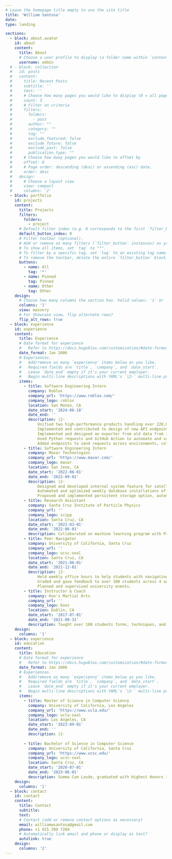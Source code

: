 ```yaml
---
# Leave the homepage title empty to use the site title
title: 'William Santosa'
date: 
type: landing

sections:
  - block: about.avatar
    id: about
    content:
      title: About
      # Choose a user profile to display (a folder name within `content/authors/`)
      username: admin
  # - block: collection
  #   id: posts
  #   content:
  #     title: Recent Posts
  #     subtitle: ''
  #     text: ''
  #     # Choose how many pages you would like to display (0 = all pages)
  #     count: 3
  #     # Filter on criteria
  #     filters:
  #       folders:
  #         - post
  #       author: ""
  #       category: ""
  #       tag: ""
  #       exclude_featured: false
  #       exclude_future: false
  #       exclude_past: false
  #       publication_type: ""
  #     # Choose how many pages you would like to offset by
  #     offset: 0
  #     # Page order: descending (desc) or ascending (asc) date.
  #     order: desc
  #   design:
  #     # Choose a layout view
  #     view: compact
  #     columns: '2'
  - block: portfolio
    id: projects
    content:
      title: Projects
      filters:
        folders:
          - project
      # Default filter index (e.g. 0 corresponds to the first `filter_button` instance below).
      default_button_index: 0
      # Filter toolbar (optional).
      # Add or remove as many filters (`filter_button` instances) as you like.
      # To show all items, set `tag` to "*".
      # To filter by a specific tag, set `tag` to an existing tag name.
      # To remove the toolbar, delete the entire `filter_button` block.
      buttons:
        - name: All
          tag: '*'
        - name: Pinned
          tag: Pinned
        - name: Other
          tag: Other
    design:
      # Choose how many columns the section has. Valid values: '1' or '2'.
      columns: '1'
      view: masonry
      # For Showcase view, flip alternate rows?
      flip_alt_rows: true
  - block: experience
    id: experience
    content:
      title: Experience
      # Date format for experience
      #   Refer to https://docs.hugoblox.com/customization/#date-format
      date_format: Jan 2006
      # Experiences.
      #   Add/remove as many `experience` items below as you like.
      #   Required fields are `title`, `company`, and `date_start`.
      #   Leave `date_end` empty if it's your current employer.
      #   Begin multi-line descriptions with YAML's `|2-` multi-line prefix.
      items:
        - title: Software Engineering Intern
          company: Roblox
          company_url: 'https://www.roblox.com/'
          company_logo: roblox
          location: San Mateo, CA
          date_start: '2024-06-18'
          date_end: ''
          description: |2-
              Unified two high-performance products handling over 220,000 total requests per second in each deployed region.\
              Implemented and contributed to design of new API endpoints and MSSQL components to migrate data from old products to new unified product.\
              Implemented and designed an exporter from old data from into new configuration as code format as an intermediary step in migrating the data.\
              Used Python requests and GitHub Action to automate and validate publishing of data from configuration as code to new MSSQL data.\
              Added endpoints to send requests across environments, collaborating with the cross environment team.
        - title: Software Engineering Intern
          company: Maxar Technologies
          company_url: 'https://www.maxar.com/'
          company_logo: maxar
          location: San Jose, CA
          date_start: '2022-06-01'
          date_end: '2022-09-01'
          description: |2-
              Designed and developed internal system feature for satellites including the Galaxy-31 and Galaxy-32 Intelsat C-band Satellites launched by SpaceX.\
              Automated and optimized weekly database installations of telemetry data using Bash scripts, Python, and unit tests.\
              Proposed and implemented persistent storage option, automatically uploading new telemetry information to physical data stores upon change.
        - title: Research Assistant
          company: Santa Cruz Institute of Particle Physics
          company_url: ''
          company_logo: scipp
          location: Santa Cruz, CA
          date_start: '2022-03-01'
          date_end: '2022-06-01'
          description: Collaborated on machine learning program with Professor Jason Nielsen and team to identify Higgs boson particle’s correlating variables from sample size of over 200,000 events using Keras, TensorFlow, matplotlib, pandas, dBase, and Jupyter Notebook.
        - title: Peer Navigator
          company: University of California, Santa Cruz
          company_url: ''
          company_logo: ucsc-seal
          location: Santa Cruz, CA
          date_start: '2021-06-01'
          date_end: '2021-12-01'
          description: |2-
              Held weekly office hours to help students with navigating university and homework.\
              Graded and gave feedback to over 100 students across 4 unique sections weekly.\
              Planned and supervised university events.
        - title: Instructor & Coach
          company: Koo's Martial Arts
          company_url: ''
          company_logo: koos
          location: Dublin, CA
          date_start: '2017-07-01'
          date_end: '2021-08-31'
          description: Taught over 100 students forms, techniques, and hard-working philosophy of Taekwondo. Supervised and coached at tournaments and events.
    design:
      columns: '1'
  - block: experience
    id: education
    content:
      title: Education
      # Date format for experience
      #   Refer to https://docs.hugoblox.com/customization/#date-format
      date_format: Jan 2006
      # Experiences.
      #   Add/remove as many `experience` items below as you like.
      #   Required fields are `title`, `company`, and `date_start`.
      #   Leave `date_end` empty if it's your current employer.
      #   Begin multi-line descriptions with YAML's `|2-` multi-line prefix.
      items:
        - title: Master of Science in Computer Science
          company: University of California, Los Angeles
          company_url: 'https://www.ucla.edu/'
          company_logo: ucla-seal
          location: Los Angeles, CA
          date_start: '2023-09-01'
          date_end: ''
          description: |2-
            
        - title: Bachelor of Science in Computer Science
          company: University of California, Santa Cruz
          company_url: 'https://www.ucsc.edu/'
          company_logo: ucsc-seal
          location: Santa Cruz, CA
          date_start: '2020-07-01'
          date_end: '2023-06-01'
          description: Summa Cum Laude, graduated with Highest Honors in Major. Coursework includes Database Systems, Computational Models and Analysis of Algorithms, Principles of Computer System Design, Computer Architecture, and Computer Graphics.
    design:
      columns: '1'
  - block: contact
    id: contact
    content:
      title: Contact
      subtitle:
      text:
      # Contact (add or remove contact options as necessary)
      email: williamwsantosa@gmail.com
      phone: +1 925 399 7269
      # Automatically link email and phone or display as text?
      autolink: true
    design:
      columns: '2'
---
```

